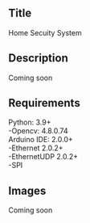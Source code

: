 ## Title
Home Secuity System

## Description 
Coming soon

## Requirements
Python: 3.9+    
  -Opencv: 4.8.0.74  
Arduino IDE: 2.0.0+  
  -Ethernet 2.0.2+  
  -EthernetUDP 2.0.2+  
  -SPI

## Images
Coming soon
